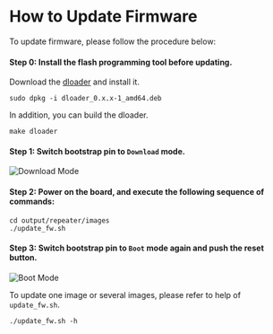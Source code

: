 # How to Update Firmware

To update firmware, please follow the procedure below:

#### **Step 0**: Install the flash programming tool before updating.
Download the [dloader](https://github.com/unisoc/dloader/releases/download/unisoc-v0.3.1/dloader_0.3.1-1_amd64.deb) and install it.

```shell
sudo dpkg -i dloader_0.x.x-1_amd64.deb
```

In addition, you can build the dloader.

```shell
make dloader
```

#### **Step 1**: Switch bootstrap pin to ```Download``` mode.
![Download Mode](/extras/images/download_mode.png)

#### **Step 2**: Power on the board, and execute the following sequence of commands:

```shell
cd output/repeater/images
./update_fw.sh
```

#### **Step 3**: Switch bootstrap pin to ```Boot``` mode again and push the reset button.
![Boot Mode](/extras/images/boot_mode.png)

To update one image or several images, please refer to help of ```update_fw.sh```.

```shell
./update_fw.sh -h
```

